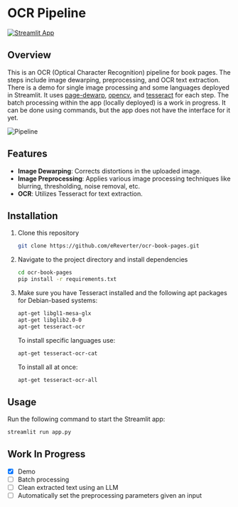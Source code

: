 # OCR Pipeline

[![Streamlit App](https://img.shields.io/badge/Streamlit-App-blue?style=for-the-badge&logo=Streamlit)](https://ocr-book-pages.streamlit.app/)                                        

## Overview

This is an OCR (Optical Character Recognition) pipeline for book pages. The steps include image dewarping, preprocessing, and OCR text extraction. There is a demo for single image processing and some languages deployed in Streamlit. It uses [page-dewarp](https://github.com/lmmx/page-dewarp), [opencv](https://github.com/opencv/opencv), and [tesseract](https://github.com/tesseract-ocr/tesseract) for each step. The batch processing within the app (locally deployed) is a work in progress. It can be done using commands, but the app does not have the interface for it yet.

![Pipeline](https://github.com/eReverter/ocr-book-pages/images/pipeline.jpg)

## Features

- **Image Dewarping**: Corrects distortions in the uploaded image.
- **Image Preprocessing**: Applies various image processing techniques like blurring, thresholding, noise removal, etc.
- **OCR**: Utilizes Tesseract for text extraction.

## Installation

1. Clone this repository
    ```bash
    git clone https://github.com/eReverter/ocr-book-pages.git
    ```

2. Navigate to the project directory and install dependencies
    ```bash
    cd ocr-book-pages
    pip install -r requirements.txt
    ```

3. Make sure you have Tesseract installed and the following apt packages for Debian-based systems:

    ```bash
    apt-get libgl1-mesa-glx
    apt-get libglib2.0-0
    apt-get tesseract-ocr
    ```

   To install specific languages use:
   ```bash
   apt-get tesseract-ocr-cat
   ```
   To install all at once:
   ```bash
   apt-get tesseract-ocr-all
   ```
   
## Usage

Run the following command to start the Streamlit app:
```bash
streamlit run app.py
```

## Work In Progress
- [x] Demo
- [ ] Batch processing
- [ ] Clean extracted text using an LLM
- [ ] Automatically set the preprocessing parameters given an input
